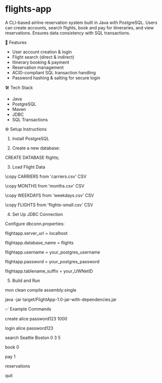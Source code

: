 # flights-app
A CLI-based airline reservation system built in Java with PostgreSQL. Users can create accounts, search flights, book and pay for itineraries, and view reservations. Ensures data consistency with SQL transactions.

📂 Features
- User account creation & login
- Flight search (direct & indirect)
- Itinerary booking & payment
- Reservation management
- ACID-compliant SQL transaction handling
- Password hashing & salting for secure login

🛠 Tech Stack
- Java
- PostgreSQL
- Maven
- JDBC
- SQL Transactions


⚙️ Setup Instructions

1. Install PostgreSQL

2. Create a new database:

  CREATE DATABASE flights;

3. Load Flight Data

\copy CARRIERS from 'carriers.csv' CSV

\copy MONTHS from 'months.csv' CSV

\copy WEEKDAYS from 'weekdays.csv' CSV

\copy FLIGHTS from 'flights-small.csv' CSV


4. Set Up JDBC Connection

Configure dbconn.properties:

  flightapp.server_url = localhost
  
  flightapp.database_name = flights
  
  flightapp.username = your_postgres_username
  
  flightapp.password = your_postgres_password
  
  flightapp.tablename_suffix = your_UWNetID


5. Build and Run

  mvn clean compile assembly:single
  
  java -jar target/FlightApp-1.0-jar-with-dependencies.jar


✅ Example Commands

  create alice password123 1000

  login alice password123

  search Seattle Boston 0 3 5

  book 0

  pay 1

  reservations

  quit

